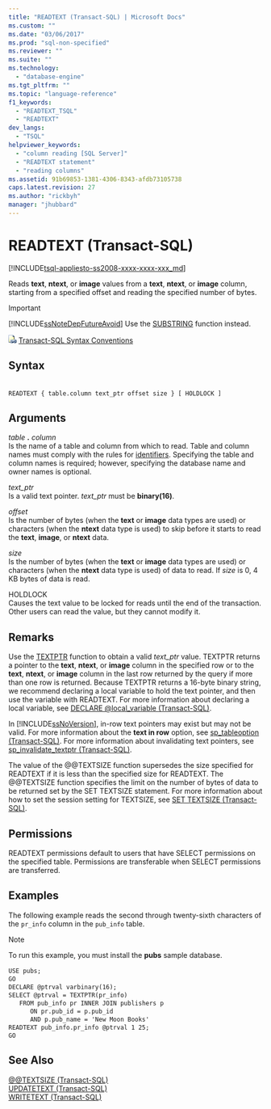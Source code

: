 ```yaml
---
title: "READTEXT (Transact-SQL) | Microsoft Docs"
ms.custom: ""
ms.date: "03/06/2017"
ms.prod: "sql-non-specified"
ms.reviewer: ""
ms.suite: ""
ms.technology: 
  - "database-engine"
ms.tgt_pltfrm: ""
ms.topic: "language-reference"
f1_keywords: 
  - "READTEXT_TSQL"
  - "READTEXT"
dev_langs: 
  - "TSQL"
helpviewer_keywords: 
  - "column reading [SQL Server]"
  - "READTEXT statement"
  - "reading columns"
ms.assetid: 91b69853-1381-4306-8343-afdb73105738
caps.latest.revision: 27
ms.author: "rickbyh"
manager: "jhubbard"
---
```

# READTEXT (Transact-SQL)
[!INCLUDE[tsql-appliesto-ss2008-xxxx-xxxx-xxx_md](../../database-engine/configure/windows/includes/tsql-appliesto-ss2008-xxxx-xxxx-xxx-md.md)]

  Reads **text**, **ntext**, or **image** values from a **text**, **ntext**, or **image** column, starting from a specified offset and reading the specified number of bytes.  
  
> [!IMPORTANT]  
>  [!INCLUDE[ssNoteDepFutureAvoid](../../database-engine/configure/windows/includes/ssnotedepfutureavoid-md.md)] Use the [SUBSTRING](../../t-sql/functions/substring-transact-sql.md) function instead.  
  
 ![Topic link icon](../../database-engine/configure/windows/media/topic-link.gif "Topic link icon") [Transact-SQL Syntax Conventions](../Topic/Transact-SQL%20Syntax%20Conventions%20\(Transact-SQL\).md)  
  
## Syntax  
  
```  
  
READTEXT { table.column text_ptr offset size } [ HOLDLOCK ]  
```  
  
## Arguments  
 *table* **.** *column*  
 Is the name of a table and column from which to read. Table and column names must comply with the rules for [identifiers](../../relational-databases/databases/database-identifiers.md). Specifying the table and column names is required; however, specifying the database name and owner names is optional.  
  
 *text_ptr*  
 Is a valid text pointer. *text_ptr* must be **binary(16)**.  
  
 *offset*  
 Is the number of bytes (when the **text** or **image** data types are used) or characters (when the **ntext** data type is used) to skip before it starts to read the **text**, **image**, or **ntext** data.  
  
 *size*  
 Is the number of bytes (when the **text** or **image** data types are used) or characters (when the **ntext** data type is used) of data to read. If *size* is 0, 4 KB bytes of data is read.  
  
 HOLDLOCK  
 Causes the text value to be locked for reads until the end of the transaction. Other users can read the value, but they cannot modify it.  
  
## Remarks  
 Use the [TEXTPTR](../Topic/TEXTPTR%20\(Transact-SQL\).md) function to obtain a valid *text_ptr* value. TEXTPTR returns a pointer to the **text**, **ntext**, or **image** column in the specified row or to the **text**, **ntext**, or **image** column in the last row returned by the query if more than one row is returned. Because TEXTPTR returns a 16-byte binary string, we recommend declaring a local variable to hold the text pointer, and then use the variable with READTEXT. For more information about declaring a local variable, see [DECLARE @local_variable &#40;Transact-SQL&#41;](../Topic/DECLARE%20@local_variable%20\(Transact-SQL\).md).  
  
 In [!INCLUDE[ssNoVersion](../../advanced-analytics/r-services/includes/ssnoversion-md.md)], in-row text pointers may exist but may not be valid. For more information about the **text in row** option, see [sp_tableoption &#40;Transact-SQL&#41;](../../relational-databases/system-stored-procedures/sp-tableoption-transact-sql.md). For more information about invalidating text pointers, see [sp_invalidate_textptr &#40;Transact-SQL&#41;](../../relational-databases/system-stored-procedures/sp-invalidate-textptr-transact-sql.md).  
  
 The value of the @@TEXTSIZE function supersedes the size specified for READTEXT if it is less than the specified size for READTEXT. The @@TEXTSIZE function specifies the limit on the number of bytes of data to be returned set by the SET TEXTSIZE statement. For more information about how to set the session setting for TEXTSIZE, see [SET TEXTSIZE &#40;Transact-SQL&#41;](../../t-sql/statements/set-textsize-transact-sql.md).  
  
## Permissions  
 READTEXT permissions default to users that have SELECT permissions on the specified table. Permissions are transferable when SELECT permissions are transferred.  
  
## Examples  
 The following example reads the second through twenty-sixth characters of the `pr_info` column in the `pub_info` table.  
  
> [!NOTE]  
>  To run this example, you must install the **pubs** sample database.  
  
```  
USE pubs;  
GO  
DECLARE @ptrval varbinary(16);  
SELECT @ptrval = TEXTPTR(pr_info)   
   FROM pub_info pr INNER JOIN publishers p  
      ON pr.pub_id = p.pub_id   
      AND p.pub_name = 'New Moon Books'  
READTEXT pub_info.pr_info @ptrval 1 25;  
GO  
```  
  
## See Also  
 [@@TEXTSIZE &#40;Transact-SQL&#41;](../../t-sql/functions/textsize-transact-sql.md)   
 [UPDATETEXT &#40;Transact-SQL&#41;](../../t-sql/queries/updatetext-transact-sql.md)   
 [WRITETEXT &#40;Transact-SQL&#41;](../../t-sql/queries/writetext-transact-sql.md)  
  
  